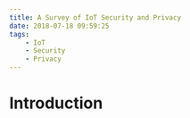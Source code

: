 ```yaml
---
title: A Survey of IoT Security and Privacy
date: 2018-07-18 09:59:25
tags:
	- IoT
	- Security
	- Privacy
---
```


# Introduction

